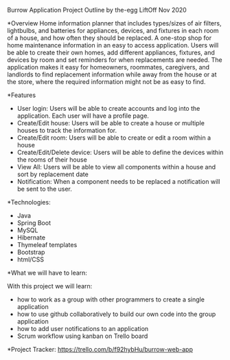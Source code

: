 Burrow Application Project Outline
by the-egg
LiftOff Nov 2020

*Overview
Home information planner that includes types/sizes of air filters, lightbulbs, and batteries for appliances, devices, and fixtures in each room of a house, and how often they should be replaced. A one-stop shop for home maintenance information in an easy to access application.
Users will be able to create their own homes, add different appliances, fixtures, and devices by room and set reminders for when replacements are needed. The application makes it easy for homeowners, roommates, caregivers, and landlords to find replacement information while away from the house or at the store, where the required information might not be as easy to find.

*Features
- User login: Users will be able to create accounts and log into the application. Each user will have a profile page.
- Create/Edit house: Users will be able to create a house or multiple houses to track the information for.
- Create/Edit room: Users will be able to create or edit a room within a house
- Create/Edit/Delete device: Users will be able to define the devices within the rooms of their house
- View All: Users will be able to view all components within a house and sort by replacement date
- Notification: When a component needs to be replaced a notification will be sent to the user.

*Technologies:
- Java
- Spring Boot
- MySQL
- Hibernate
- Thymeleaf templates
- Bootstrap
- html/CSS

*What we will have to learn:

With this project we will learn:
- how to work as a group with other programmers to create a single application
- how to use github collaboratively to build our own code into the group application
- how to add user notifications to an application
- Scrum workflow using kanban on Trello board
 
*Project Tracker:
https://trello.com/b/f92hybHu/burrow-web-app
